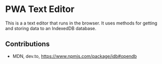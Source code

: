 # PWA Text Editor

This is a a text editor that runs in the browser. It uses methods for getting and storing data to an IndexedDB database.

## Contributions

- MDN, dev.to, https://www.npmjs.com/package/idb#opendb
